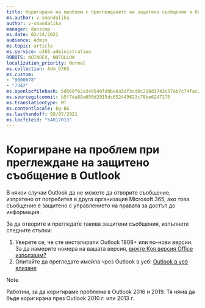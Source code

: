 ```yaml
---
title: Коригиране на проблем с преглеждането на защитено съобщение в Outlook
ms.author: v-smandalika
author: v-smandalika
manager: dansimp
ms.date: 02/24/2021
audience: Admin
ms.topic: article
ms.service: o365-administration
ROBOTS: NOINDEX, NOFOLLOW
localization_priority: Normal
ms.collection: Adm_O365
ms.custom:
- "9000078"
- "7342"
ms.openlocfilehash: 5d560f62a349540fd0ba6a5df3cd0c210d1743c57ab7c74fac2967a90be23c80
ms.sourcegitcommit: b5f7da89a650d2915dc652449623c78be6247175
ms.translationtype: MT
ms.contentlocale: bg-BG
ms.lasthandoff: 08/05/2021
ms.locfileid: "54017013"
---
```

# <a name="fix-problem-viewing-protected-message-in-outlook"></a>Коригиране на проблем при преглеждане на защитено съобщение в Outlook

В някои случаи Outlook да не можете да отворите съобщение, изпратено от потребител в друга организация Microsoft 365, ако това съобщение е защитено с управлението на правата за достъп до информация.

За да отворите и прегледате такива защитени съобщения, изпълнете следните стъпки:

1. Уверете се, че сте инсталирали Outlook 1808+ или по-нови версии. За да намерите номера на вашата версия, [вижте Коя версия Office използвам?](https://support.microsoft.com/office/about-office-what-version-of-office-am-i-using-932788b8-a3ce-44bf-bb09-e334518b8b19)
2. Опитайте да прегледате имейла чрез Outlook в уеб: [Outlook в уеб влизане](https://outlook.office365.com/mail/inbox)

> [!NOTE]
> Работим, за да коригираме проблема в Outlook 2016 и 2019. Тя няма да бъде коригирана през Outlook 2010 г. или 2013 г.
